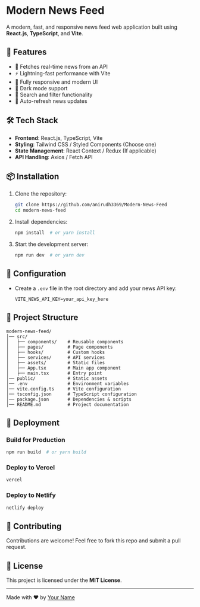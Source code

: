 # Modern News Feed

A modern, fast, and responsive news feed web application built using **React.js**, **TypeScript**, and **Vite**.

## 🚀 Features

- 📰 Fetches real-time news from an API
- ⚡ Lightning-fast performance with Vite
- 🎨 Fully responsive and modern UI
- 🌙 Dark mode support
- 🔎 Search and filter functionality
- 🔄 Auto-refresh news updates

## 🛠️ Tech Stack

- **Frontend**: React.js, TypeScript, Vite
- **Styling**: Tailwind CSS / Styled Components (Choose one)
- **State Management**: React Context / Redux (If applicable)
- **API Handling**: Axios / Fetch API

## 📦 Installation

1. Clone the repository:
   ```sh
   git clone https://github.com/anirudh3369/Modern-News-Feed
   cd modern-news-feed
   ```

2. Install dependencies:
   ```sh
   npm install  # or yarn install
   ```

3. Start the development server:
   ```sh
   npm run dev  # or yarn dev
   ```

## 🔧 Configuration

- Create a `.env` file in the root directory and add your news API key:
  ```env
  VITE_NEWS_API_KEY=your_api_key_here
  ```

## 📁 Project Structure

```
modern-news-feed/
│── src/
│   ├── components/    # Reusable components
│   ├── pages/         # Page components
│   ├── hooks/         # Custom hooks
│   ├── services/      # API services
│   ├── assets/        # Static files
│   ├── App.tsx        # Main app component
│   ├── main.tsx       # Entry point
│── public/            # Static assets
│── .env               # Environment variables
│── vite.config.ts     # Vite configuration
│── tsconfig.json      # TypeScript configuration
│── package.json       # Dependencies & scripts
│── README.md          # Project documentation
```

## 🚀 Deployment

### Build for Production

```sh
npm run build  # or yarn build
```

### Deploy to Vercel

```sh
vercel
```

### Deploy to Netlify

```sh
netlify deploy
```

## 🙌 Contributing

Contributions are welcome! Feel free to fork this repo and submit a pull request.

## 📜 License

This project is licensed under the **MIT License**.

---

Made with ❤️ by [Your Name](https://github.com/your-username/)
